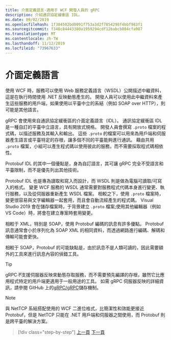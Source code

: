 ```yaml
---
title: 介面定義語言-適用于 WCF 開發人員的 gRPC
description: 介紹通訊協定緩衝區 IDL。
ms.date: 09/02/2019
ms.openlocfilehash: 1f304502bd0091f753a3d2f7854298f4bbf983f1
ms.sourcegitcommit: f348c84443380a1959294cdf12babcb804cfa987
ms.translationtype: MT
ms.contentlocale: zh-TW
ms.lasthandoff: 11/12/2019
ms.locfileid: "73967633"
---
```

# <a name="interface-definition-language"></a>介面定義語言

使用 WCF 時，服務可以使用 Web 服務定義語言（WSDL）公開描述中繼資料，這是在執行時間使用 .NET 反映動態產生的。 開發人員可以使用此中繼資料來產生這些服務的用戶端，如果使用以平臺中立的系結（例如 SOAP over HTTP），則可能是其他語言。

gRPC 會使用來自通訊協定緩衝區的介面定義語言（IDL）。 通訊協定緩衝區 IDL 是一種自訂的平臺中立語言，具有開放式規格。 開發人員會撰寫 `.proto` 檔案的程式碼，以描述服務及其輸入和輸出。 這些 `.proto` 的檔案可以用來為用戶端和伺服器產生語言或平臺特定的存根，讓多個不同的平臺能夠進行通訊。 藉由共用 `.proto` 檔案，小組可以產生程式碼以使用彼此的服務，而不需要採取程式碼相依性。

Protobuf IDL 的其中一個優點是，身為自訂語言，其可讓 gRPC 完全不受語言和平臺限制，而不是優先列出其他技術。

Protobuf IDL 也是專為讀取和寫入而設計，而 WSDL 則是做為電腦可讀取/可寫入的格式。 變更 WCF 服務的 WSDL 通常需要對服務程式代碼本身進行變更、執行服務，以及從伺服器重新產生 WSDL 檔案。 相較之下，使用 `.proto` 檔案時，變更很容易與文字編輯器一起套用，而且會自動流經產生的程式碼。 Visual Studio 2019 會在儲存檔案時，于背景建立 `.proto` 檔案;使用其他編輯器（例如 VS Code）時，將會在建立專案時套用變更。

相較于 XML，特別是 SOAP，使用 Protobuf 編碼的訊息有許多優點。 Protobuf 訊息通常會小於序列化為 SOAP XML 的相同資料，而透過網路進行編碼、解碼和傳輸可能會更快。

相較于 SOAP，Protobuf 的可能缺點是，由於訊息不是人類可讀的，因此需要額外的工具來進行訊息內容的偵錯工具。

> [!TIP]
> gRPC*不*支援伺服器反映來動態存取服務，而不需要預先編譯的存根，雖然它比應用程式特定的用戶端更適用于一般用途的工具。 如需 gRPC 伺服器反映的詳細資訊，請參閱 GitHub 上的[gRPC/gRPC](https://github.com/grpc/grpc/blob/master/doc/server-reflection.md)儲存機制。

> [!NOTE]
> 與 NetTCP 系結搭配使用的 WCF 二進位格式，比簡潔性和效能更接近 Protobuf，但是 NetTCP 只能在 .NET 用戶端和伺服器之間使用，而 Protobuf 則是跨平臺的解決方案。

>[!div class="step-by-step"]
>[上一頁](approach.md)
>[下一頁](network-protocols.md)
